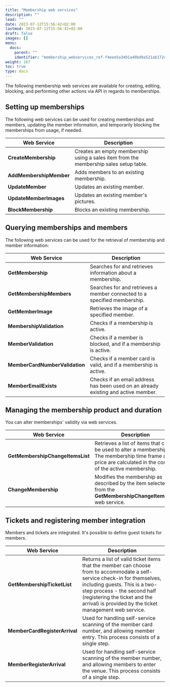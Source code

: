 ```yaml
---
title: "Membership web services"
description: ""
lead: ""
date: 2023-07-12T15:56:42+02:00
lastmod: 2023-07-12T15:56:42+02:00
draft: false
images: []
menu:
  docs:
    parent: ""
    identifier: "membership_webservices_ref-f4eee5a3401a49bd9a521ab172e10c9f"
weight: 167
toc: true
type: docs
---
```


The following membership web services are available for creating, editing, blocking, and performing other actions via API in regards to memberships.

## Setting up memberships

The following web services can be used for creating memberships and members, updating the member information, and temporarily blocking the memberships from usage, if needed.

| Web Service     | Description |
| ----------- | ----------- |
| **CreateMembership** | Creates an empty membership using a sales item from the membership sales setup table. |
| **AddMembershipMember** | Adds members to an existing membership. |
| **UpdateMember** | Updates an existing member. |
| **UpdateMemberImages** | Updates an existing member's pictures. |
| **BlockMembership** | Blocks an existing membership. | 

## Querying memberships and members

The following web services can be used for the retrieval of membership and member information:

| Web Service     | Description |
| ----------- | ----------- |
| **GetMembership** | Searches for and retrieves information about a membership. |
| **GetMembershipMembers** | Searches for and retrieves a member connected to a specified membership. |
| **GetMemberImage** | Retrieves the image of a specified member. |
| **MembershipValidation** | Checks if a membership is active. |
| **MemberValidation** |  Checks if a member is blocked, and if a membership is active. |
| **MemberCardNumberValidation** | Checks if a member card is valid, and if a membership is active. | 
| **MemberEmailExists** | Checks if an email address has been used on an already existing and active member. |

## Managing the membership product and duration

You can alter memberships' validity via web services.

| Web Service     | Description |
| ----------- | ----------- |
| **GetMembershipChangeItemsList** | Retrieves a list of items that can be used to alter a membership. The membership time frame and price are calculated in the context of the active membership. |  
| **ChangeMembership** | Modifies the membership as described by the item selected from the **GetMembershipChangeItemsList** web service.   | 

## Tickets and registering member integration

Members and tickets are integrated. It's possible to define guest tickets for members. 

| Web Service     | Description |
| ----------- | ----------- |
| **GetMembershipTicketList** | Returns a list of valid ticket items that the member can choose from to accommodate a self-service check-in for themselves, including guests. This is a two-step process - the second half (registering the ticket and the arrival) is provided by the ticket management web service. |
| **MemberCardRegisterArrival** | Used for handling self-service scanning of the member card number, and allowing member entry. This process consists of a single step. |
| **MemberRegisterArrival** | Used for handling self-service scanning of the member number, and allowing members to enter the venue. This process consists of a single step. | 
